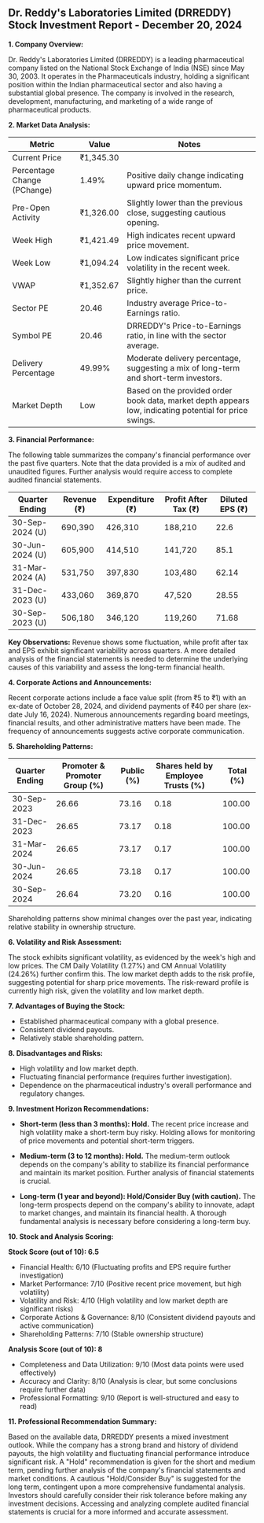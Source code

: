 ## Dr. Reddy's Laboratories Limited (DRREDDY) Stock Investment Report - December 20, 2024

**1. Company Overview:**

Dr. Reddy's Laboratories Limited (DRREDDY) is a leading pharmaceutical company listed on the National Stock Exchange of India (NSE) since May 30, 2003.  It operates in the Pharmaceuticals industry, holding a significant position within the Indian pharmaceutical sector and also having a substantial global presence.  The company is involved in the research, development, manufacturing, and marketing of a wide range of pharmaceutical products.


**2. Market Data Analysis:**

| Metric                     | Value          | Notes                                                              |
|-----------------------------|-----------------|----------------------------------------------------------------------|
| Current Price              | ₹1,345.30       |                                                                      |
| Percentage Change (PChange) | 1.49%           | Positive daily change indicating upward price momentum.              |
| Pre-Open Activity          | ₹1,326.00       | Slightly lower than the previous close, suggesting cautious opening. |
| Week High                   | ₹1,421.49       | High indicates recent upward price movement.                         |
| Week Low                    | ₹1,094.24       | Low indicates significant price volatility in the recent week.       |
| VWAP                        | ₹1,352.67       | Slightly higher than the current price.                             |
| Sector PE                   | 20.46           | Industry average Price-to-Earnings ratio.                           |
| Symbol PE                   | 20.46           | DRREDDY's Price-to-Earnings ratio, in line with the sector average. |
| Delivery Percentage         | 49.99%          | Moderate delivery percentage, suggesting a mix of long-term and short-term investors. |
| Market Depth                | Low              |  Based on the provided order book data, market depth appears low, indicating potential for price swings. |


**3. Financial Performance:**

The following table summarizes the company's financial performance over the past five quarters.  Note that the data provided is a mix of audited and unaudited figures.  Further analysis would require access to complete audited financial statements.

| Quarter Ending      | Revenue (₹)     | Expenditure (₹) | Profit After Tax (₹) | Diluted EPS (₹) |
|----------------------|-----------------|-----------------|-----------------------|-----------------|
| 30-Sep-2024 (U)     | 690,390         | 426,310         | 188,210               | 22.6            |
| 30-Jun-2024 (U)     | 605,900         | 414,510         | 141,720               | 85.1            |
| 31-Mar-2024 (A)     | 531,750         | 397,830         | 103,480               | 62.14           |
| 31-Dec-2023 (U)     | 433,060         | 369,870         | 47,520                | 28.55           |
| 30-Sep-2023 (U)     | 506,180         | 346,120         | 119,260               | 71.68           |

**Key Observations:** Revenue shows some fluctuation, while profit after tax and EPS exhibit significant variability across quarters.  A more detailed analysis of the financial statements is needed to determine the underlying causes of this variability and assess the long-term financial health.


**4. Corporate Actions and Announcements:**

Recent corporate actions include a face value split (from ₹5 to ₹1) with an ex-date of October 28, 2024, and dividend payments of ₹40 per share (ex-date July 16, 2024).  Numerous announcements regarding board meetings, financial results, and other administrative matters have been made.  The frequency of announcements suggests active corporate communication.


**5. Shareholding Patterns:**

| Quarter Ending | Promoter & Promoter Group (%) | Public (%) | Shares held by Employee Trusts (%) | Total (%) |
|-----------------|-----------------------------|------------|---------------------------------|-----------|
| 30-Sep-2023     | 26.66                        | 73.16      | 0.18                           | 100.00    |
| 31-Dec-2023     | 26.65                        | 73.17      | 0.18                           | 100.00    |
| 31-Mar-2024     | 26.65                        | 73.17      | 0.17                           | 100.00    |
| 30-Jun-2024     | 26.65                        | 73.18      | 0.17                           | 100.00    |
| 30-Sep-2024     | 26.64                        | 73.20      | 0.16                           | 100.00    |

Shareholding patterns show minimal changes over the past year, indicating relative stability in ownership structure.


**6. Volatility and Risk Assessment:**

The stock exhibits significant volatility, as evidenced by the week's high and low prices.  The CM Daily Volatility (1.27%) and CM Annual Volatility (24.26%) further confirm this.  The low market depth adds to the risk profile, suggesting potential for sharp price movements.  The risk-reward profile is currently high risk, given the volatility and low market depth.


**7. Advantages of Buying the Stock:**

* Established pharmaceutical company with a global presence.
* Consistent dividend payouts.
* Relatively stable shareholding pattern.


**8. Disadvantages and Risks:**

* High volatility and low market depth.
* Fluctuating financial performance (requires further investigation).
* Dependence on the pharmaceutical industry's overall performance and regulatory changes.


**9. Investment Horizon Recommendations:**

* **Short-term (less than 3 months): Hold.** The recent price increase and high volatility make a short-term buy risky.  Holding allows for monitoring of price movements and potential short-term triggers.

* **Medium-term (3 to 12 months): Hold.**  The medium-term outlook depends on the company's ability to stabilize its financial performance and maintain its market position.  Further analysis of financial statements is crucial.

* **Long-term (1 year and beyond): Hold/Consider Buy (with caution).**  The long-term prospects depend on the company's ability to innovate, adapt to market changes, and maintain its financial health.  A thorough fundamental analysis is necessary before considering a long-term buy.


**10. Stock and Analysis Scoring:**

**Stock Score (out of 10): 6.5**

* Financial Health: 6/10 (Fluctuating profits and EPS require further investigation)
* Market Performance: 7/10 (Positive recent price movement, but high volatility)
* Volatility and Risk: 4/10 (High volatility and low market depth are significant risks)
* Corporate Actions & Governance: 8/10 (Consistent dividend payouts and active communication)
* Shareholding Patterns: 7/10 (Stable ownership structure)

**Analysis Score (out of 10): 8**

* Completeness and Data Utilization: 9/10 (Most data points were used effectively)
* Accuracy and Clarity: 8/10 (Analysis is clear, but some conclusions require further data)
* Professional Formatting: 9/10 (Report is well-structured and easy to read)


**11. Professional Recommendation Summary:**

Based on the available data, DRREDDY presents a mixed investment outlook. While the company has a strong brand and history of dividend payouts, the high volatility and fluctuating financial performance introduce significant risk.  A "Hold" recommendation is given for the short and medium term, pending further analysis of the company's financial statements and market conditions.  A cautious "Hold/Consider Buy" is suggested for the long term, contingent upon a more comprehensive fundamental analysis.  Investors should carefully consider their risk tolerance before making any investment decisions.  Accessing and analyzing complete audited financial statements is crucial for a more informed and accurate assessment.
